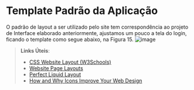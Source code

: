 # Template Padrão da Aplicação

O padrão de layout a ser utilizado pelo site tem correspondência ao projeto de Interface elaborado anteriormente, ajustamos um pouco a tela do login, ficando o template como segue abaixo, na Figura 15. 
![image](https://user-images.githubusercontent.com/78277341/158040145-be154855-103d-46d3-9aba-58bca0c85948.png)

> **Links Úteis**:
>
> - [CSS Website Layout (W3Schools)](https://www.w3schools.com/css/css_website_layout.asp)
> - [Website Page Layouts](http://www.cellbiol.com/bioinformatics_web_development/chapter-3-your-first-web-page-learning-html-and-css/website-page-layouts/)
> - [Perfect Liquid Layout](https://matthewjamestaylor.com/perfect-liquid-layouts)
> - [How and Why Icons Improve Your Web Design](https://usabilla.com/blog/how-and-why-icons-improve-you-web-design/)
